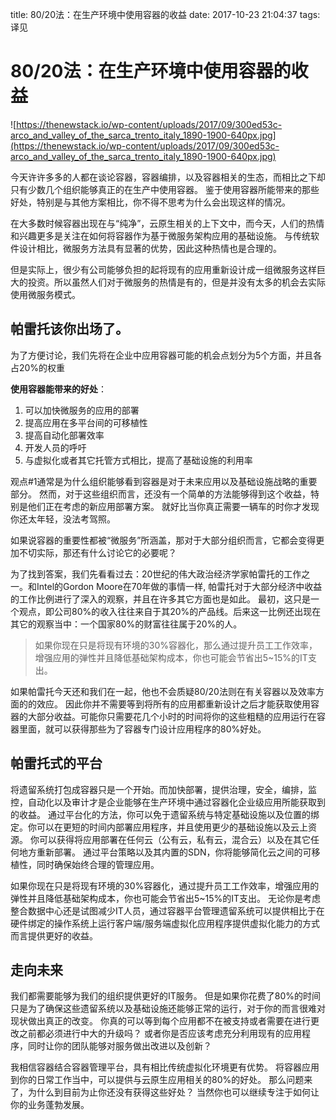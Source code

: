 title: 80/20法：在生产环境中使用容器的收益
date: 2017-10-23 21:04:37
tags: 译见

80/20法：在生产环境中使用容器的收益
=============

![https://thenewstack.io/wp-content/uploads/2017/09/300ed53c-arco_and_valley_of_the_sarca_trento_italy_1890-1900-640px.jpg](https://thenewstack.io/wp-content/uploads/2017/09/300ed53c-arco_and_valley_of_the_sarca_trento_italy_1890-1900-640px.jpg)

今天许许多多的人都在谈论容器，容器编排，以及容器相关的生态，而相比之下却只有少数几个组织能够真正的在生产中使用容器。
鉴于使用容器所能带来的那些好处，特别是与其他方案相比，你不得不思考为什么会出现这样的情况。

在大多数时候容器出现在与“纯净”，云原生相关的上下文中，而今天，人们的热情和兴趣更多是关注在如何将容器作为基于微服务架构应用的基础设施。 与传统软件设计相比，微服务方法具有显著的优势，因此这种热情也是合理的。

但是实际上，很少有公司能够负担的起将现有的应用重新设计成一组微服务这样巨大的投资。所以虽然人们对于微服务的热情是有的，但是并没有太多的机会去实际使用微服务模式。

## 帕雷托该你出场了。

为了方便讨论，我们先将在企业中应用容器可能的机会点划分为5个方面，并且各占20%的权重

**使用容器能带来的好处**：

1. 可以加快微服务的应用的部署
2. 提高应用在多平台间的可移植性
3. 提高自动化部署效率
4. 开发人员的呼吁
5. 与虚拟化或者其它托管方式相比，提高了基础设施的利用率

观点#1通常是为什么组织能够看到容器是对于未来应用以及基础设施战略的重要部分。
然而，对于这些组织而言，还没有一个简单的方法能够得到这个收益，特别是他们正在考虑的新应用部署方案。
就好比当你真正需要一辆车的时你才发现你还太年轻，没法考驾照。

如果说容器的重要性都被“微服务”所涵盖，那对于大部分组织而言，它都会变得更加不切实际，那还有什么讨论它的必要呢？

为了找到答案，我们先看看过去：20世纪的伟大政治经济学家帕雷托的工作之一。和Intel的Gordon Moore在70年做的事情一样, 帕雷托对于大部分经济中收益的工作比例进行了深入的观察，并且在许多其它方面也是如此。 最初，这只是一个观点，即公司80%的收入往往来自于其20%的产品线。后来这一比例还出现在其它的观察当中：一个国家80%的财富往往属于20%的人。

> 如果你现在只是将现有环境的30%容器化，那么通过提升员工工作效率，增强应用的弹性并且降低基础架构成本，你也可能会节省出5~15%的IT支出。

如果帕雷托今天还和我们在一起，他也不会质疑80/20法则在有关容器以及效率方面的的效应。 因此你并不需要等到将所有的应用都重新设计之后才能获取使用容器的大部分收益。可能你只需要花几个小时的时间将你的这些粗糙的应用运行在容器里面，就可以获得那些为了容器专门设计应用程序的80%好处。

## 帕雷托式的平台

将遗留系统打包成容器只是一个开始。而加快部署，提供治理，安全，编排，监控，自动化以及审计才是企业能够在生产环境中通过容器化企业级应用所能获取到的收益。
通过平台化的方法，你可以免于遗留系统与特定基础设施以及位置的绑定。你可以在更短的时间内部署应用程序，并且使用更少的基础设施以及云上资源。
你可以获得将应用部署在任何云（公有云，私有云，混合云）以及在其它任何地方重新部署。
通过平台策略以及其内置的SDN，你将能够简化云之间的可移植性，同时确保始终合理的管理应用。

如果你现在只是将现有环境的30%容器化，通过提升员工工作效率，增强应用的弹性并且降低基础架构成本，你也可能会节省出5~15%的IT支出。
无论你是考虑整合数据中心还是试图减少IT人员，通过容器平台管理遗留系统可以提供相比于在硬件绑定的操作系统上运行客户端/服务端虚拟化应用程序提供虚拟化能力的方式而言提供更好的收益。

## 走向未来

我们都需要能够为我们的组织提供更好的IT服务。
但是如果你花费了80%的时间只是为了确保这些遗留系统以及基础设施还能够正常的运行，对于你的而言很难对现状做出真正的改变。
你真的可以等到每个应用都不在被支持或者需要在进行更改之前都必须进行中大的升级吗？
或者你是否应该考虑充分利用现有的应用程序，同时让你的团队能够对服务做出改进以及创新？

我相信容器结合容器管理平台，具有相比传统虚拟化环境更有优势。
将容器应用到你的日常工作当中，可以提供与云原生应用相关的80%的好处。
那么问题来了，为什么到目前为止你还没有获得这些好处？ 当然你也可以继续专注于如何让你的业务蓬勃发展。
